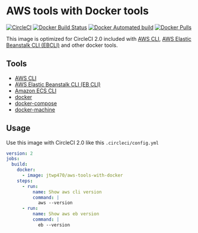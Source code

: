 # AWS tools with Docker tools
[![CircleCI](https://img.shields.io/circleci/project/github/ryosan-470/aws-tools-with-docker.svg?style=flat-square)](https://circleci.com/gh/ryosan-470/aws-tools-with-docker)
[![Docker Build Status](https://img.shields.io/docker/build/jtwp470/aws-tools-with-docker.svg?style=flat-square)](https://hub.docker.com/r/jtwp470/aws-tools-with-docker/)
[![Docker Automated build](https://img.shields.io/docker/automated/jtwp470/aws-tools-with-docker.svg?style=flat-square)](https://hub.docker.com/r/jtwp470/aws-tools-with-docker/)
[![Docker Pulls](https://img.shields.io/docker/pulls/jtwp470/aws-tools-with-docker.svg?style=flat-square)](https://hub.docker.com/r/jtwp470/aws-tools-with-docker/)


This image is optimized for CircleCI 2.0 included with [AWS CLI](https://aws.amazon.com/cli/?nc1=h_ls), [AWS Elastic Beanstalk CLI (EBCLI)](https://docs.aws.amazon.com/elasticbeanstalk/latest/dg/eb-cli3.html) and other docker tools.


## Tools

- [AWS CLI](https://aws.amazon.com/cli/)
- [AWS Elastic Beanstalk CLI (EB CLI)](https://docs.aws.amazon.com/elasticbeanstalk/latest/dg/eb-cli3.html)
- [Amazon ECS CLI](https://docs.aws.amazon.com/AmazonECS/latest/developerguide/ECS_CLI.html)
- [docker](https://docs.docker.com/)
- [docker-compose](https://docs.docker.com/compose/)
- [docker-machine](https://docs.docker.com/machine/)

## Usage
Use this image with CircleCI 2.0 like this `.circleci/config.yml`

```yaml
version: 2
jobs:
  build:
    docker:
      - image: jtwp470/aws-tools-with-docker
    steps:
      - run:
          name: Show aws cli version
          command: |
            aws --version
      - run:
          name: Show aws eb version
          command: |
            eb --version
```
